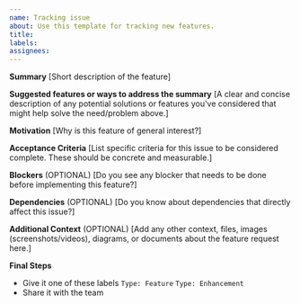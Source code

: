 ```yaml
---
name: Tracking issue
about: Use this template for tracking new features.
title:
labels:
assignees:
---
```


**Summary**
[Short description of the feature]

**Suggested features or ways to address the summary**
[A clear and concise description of any potential solutions or features you've considered that might help solve the need/problem above.]

**Motivation**
[Why is this feature of general interest?]

**Acceptance Criteria**
[List specific criteria for this issue to be considered complete. These should be concrete and measurable.]

**Blockers**
(OPTIONAL) [Do you see any blocker that needs to be done before implementing this feature?]

**Dependencies**
(OPTIONAL) [Do you know about dependencies that directly affect this issue?]

**Additional Context**
(OPTIONAL) [Add any other context, files, images (screenshots/videos), diagrams, or documents about the feature request here.]

**Final Steps**
* Give it one of these labels `Type: Feature` `Type: Enhancement`
* Share it with the team
